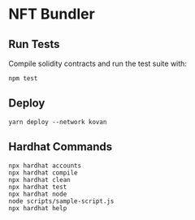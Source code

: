 # NFT Bundler

## Run Tests

Compile solidity contracts and run the test suite with:

```shell
npm test
```

## Deploy

```shell
yarn deploy --network kovan
```

## Hardhat Commands

```shell
npx hardhat accounts
npx hardhat compile
npx hardhat clean
npx hardhat test
npx hardhat node
node scripts/sample-script.js
npx hardhat help
```
